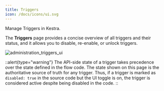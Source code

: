 ```yaml
---
title: Triggers
icon: /docs/icons/ui.svg
---
```


Manage Triggers in Kestra.

The **Triggers** page provides a concise overview of all triggers and their status, and it allows you to disable, re-enable, or unlock triggers.

![administration_triggers_ui](/docs/user-interface-guide/administration_triggers_ui.png)

::alert{type="warning"}
The API-side state of a trigger takes precedence over the state defined in the flow code. The state shown on this page is the authoritative source of truth for any trigger. Thus, if a trigger is marked as `disabled: true` in the source code but the UI toggle is on, the trigger is considered active despite being disabled in the code.
::
